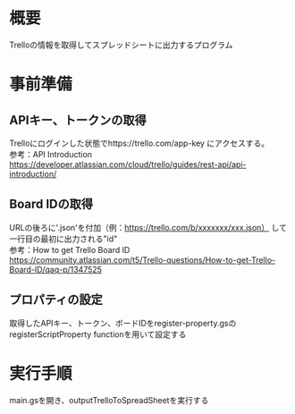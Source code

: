 # 概要
Trelloの情報を取得してスプレッドシートに出力するプログラム  
# 事前準備
## APIキー、トークンの取得
Trelloにログインした状態でhttps://trello.com/app-key
にアクセスする。  
参考：API Introduction  
https://developer.atlassian.com/cloud/trello/guides/rest-api/api-introduction/
## Board IDの取得
URLの後ろに'.json'を付加（例：https://trello.com/b/xxxxxxx/xxx.json）
して一行目の最初に出力される"id"  
参考：How to get Trello Board ID  
https://community.atlassian.com/t5/Trello-questions/How-to-get-Trello-Board-ID/qaq-p/1347525
## プロパティの設定
取得したAPIキー、トークン、ボードIDをregister-property.gsのregisterScriptProperty functionを用いて設定する
# 実行手順
main.gsを開き、outputTrelloToSpreadSheetを実行する
